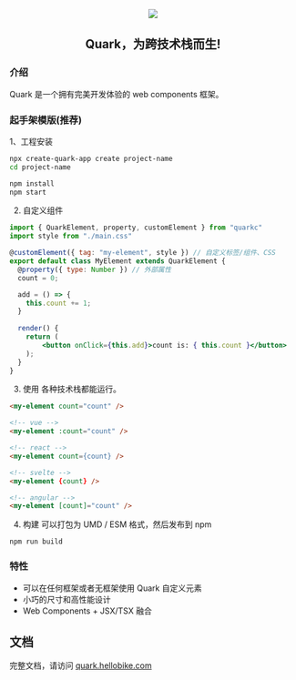 
<p align="center">
  <a href="https://quark-design.hellobike.com/">
    <img src="https://github.com/hellof2e/quark/assets/14307551/78626ba3-b4f5-48be-a54a-0478fdaf3328" >
  </a>
</p>
<h2 align="center"> Quark，为跨技术栈而生! </h2>

### 介绍  

Quark 是一个拥有完美开发体验的 web components 框架。

### 起手架模版(推荐)

1、工程安装
```bash
npx create-quark-app create project-name
cd project-name

npm install
npm start
```

2. 自定义组件
```jsx
import { QuarkElement, property, customElement } from "quarkc"
import style from "./main.css"

@customElement({ tag: "my-element", style }) // 自定义标签/组件、CSS
export default class MyElement extends QuarkElement {
  @property({ type: Number }) // 外部属性
  count = 0;

  add = () => {
    this.count += 1;
  }
  
  render() {
    return (
        <button onClick={this.add}>count is: { this.count }</button>
    );
  }
}
```

3. 使用
各种技术栈都能运行。
```html
<my-element count="count" />

<!-- vue -->
<my-element :count="count" />

<!-- react -->
<my-element count={count} />

<!-- svelte -->
<my-element {count} />

<!-- angular -->
<my-element [count]="count" />
```

4. 构建
可以打包为 UMD / ESM 格式，然后发布到 npm
```
npm run build
```

### 特性

* 可以在任何框架或者无框架使用 Quark 自定义元素
* 小巧的尺寸和高性能设计
* Web Components + JSX/TSX 融合


## 文档

完整文档，请访问 [quark.hellobike.com](https://quark.hellobike.com)
